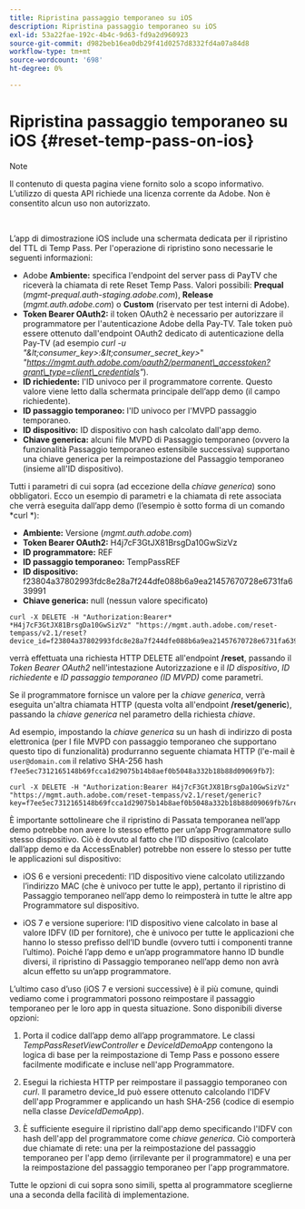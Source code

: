```yaml
---
title: Ripristina passaggio temporaneo su iOS
description: Ripristina passaggio temporaneo su iOS
exl-id: 53a22fae-192c-4b4c-9d63-fd9a2d960923
source-git-commit: d982beb16ea0db29f41d0257d8332fd4a07a84d8
workflow-type: tm+mt
source-wordcount: '698'
ht-degree: 0%

---
```


# Ripristina passaggio temporaneo su iOS {#reset-temp-pass-on-ios}

>[!NOTE]
>
>Il contenuto di questa pagina viene fornito solo a scopo informativo. L’utilizzo di questa API richiede una licenza corrente da Adobe. Non è consentito alcun uso non autorizzato.

</br>

L’app di dimostrazione iOS include una schermata dedicata per il ripristino del TTL di Temp Pass. Per l&#39;operazione di ripristino sono necessarie le seguenti informazioni:

- Adobe **Ambiente:** specifica l&#39;endpoint del server pass di PayTV che riceverà la chiamata di rete Reset Temp Pass. Valori possibili: **Prequal** (*mgmt-prequal.auth-staging.adobe.com*), **Release** (*mgmt.auth.adobe.com*) o **Custom** (riservato per test interni di Adobe).
- **Token Bearer OAuth2:** il token OAuth2 è necessario per autorizzare il programmatore per l&#39;autenticazione Adobe della Pay-TV. Tale token può essere ottenuto dall&#39;endpoint OAuth2 dedicato di autenticazione della Pay-TV (ad esempio *curl -u &quot;\&lt;consumer\_key\>:\&lt;consumer\_secret\_key\>*&quot; *&quot;https://mgmt.auth.adobe.com/oauth2/permanent\_accesstoken?grant\_type=client\_credentials&quot;*).
- **ID richiedente:** l&#39;ID univoco per il programmatore corrente. Questo valore viene letto dalla schermata principale dell’app demo (il campo richiedente).
- **ID passaggio temporaneo:** l&#39;ID univoco per l&#39;MVPD passaggio temporaneo.
- **ID dispositivo:** ID dispositivo con hash calcolato dall&#39;app demo.
- **Chiave generica:** alcuni file MVPD di Passaggio temporaneo (ovvero la funzionalità Passaggio temporaneo estensibile successiva) supportano una chiave generica per la reimpostazione del Passaggio temporaneo (insieme all&#39;ID dispositivo).

Tutti i parametri di cui sopra (ad eccezione della *chiave generica*) sono obbligatori. Ecco un esempio di parametri e la chiamata di rete associata che verrà eseguita dall’app demo (l’esempio è sotto forma di un comando *curl *):

- **Ambiente:** Versione (*mgmt.auth.adobe.com*)
- **Token Bearer OAuth2:** H4j7cF3GtJX81BrsgDa10GwSizVz
- **ID programmatore:** REF
- **ID passaggio temporaneo:** TempPassREF
- **ID dispositivo:** f23804a37802993fdc8e28a7f244dfe088b6a9ea21457670728e6731fa639991
- **Chiave generica:** null (nessun valore specificato)

```curl
curl -X DELETE -H "Authorization:Bearer* *H4j7cF3GtJX81BrsgDa10GwSizVz" "https://mgmt.auth.adobe.com/reset-tempass/v2.1/reset?device_id=f23804a37802993fdc8e28a7f244dfe088b6a9ea21457670728e6731fa639991&requestor_id=REF&mvpd_id=TempPassREF"
```

verrà effettuata una richiesta HTTP DELETE all&#39;endpoint **/reset**, passando il *Token Bearer OAuth2* nell&#39;intestazione Autorizzazione e il *ID dispositivo*, *ID richiedente* e *ID passaggio temporaneo (ID MVPD)* come parametri.

Se il programmatore fornisce un valore per la *chiave generica*, verrà eseguita un&#39;altra chiamata HTTP (questa volta all&#39;endpoint **/reset/generic**), passando la *chiave generica* nel parametro della richiesta *chiave*.

Ad esempio, impostando la *chiave generica* su un hash di indirizzo di posta elettronica (per
I file MVPD con passaggio temporaneo che supportano questo tipo di funzionalità) produrranno
seguente chiamata HTTP (l&#39;e-mail è `user@domain.com` il relativo SHA-256
hash `f7ee5ec7312165148b69fcca1d29075b14b8aef0b5048a332b18b88d09069fb7`):

```curl
curl -X DELETE -H "Authorization:Bearer H4j7cF3GtJX81BrsgDa10GwSizVz"
"https://mgmt.auth.adobe.com/reset-tempass/v2.1/reset/generic?key=f7ee5ec7312165148b69fcca1d29075b14b8aef0b5048a332b18b88d09069fb7&requestor_id=REF&mvpd_id=TempPassREF"
```

È importante sottolineare che il ripristino di Passata temporanea nell’app demo potrebbe non avere lo stesso effetto per un’app Programmatore sullo stesso dispositivo. Ciò è dovuto al fatto che l’ID dispositivo (calcolato dall’app demo e da AccessEnabler) potrebbe non essere lo stesso per tutte le applicazioni sul dispositivo:

- iOS 6 e versioni precedenti: l’ID dispositivo viene calcolato utilizzando l’indirizzo MAC (che è univoco per tutte le app), pertanto il ripristino di Passaggio temporaneo nell’app demo lo reimposterà in tutte le altre app Programmatore sul dispositivo.

- iOS 7 e versione superiore: l’ID dispositivo viene calcolato in base al valore IDFV (ID per fornitore), che è univoco per tutte le applicazioni che hanno lo stesso prefisso dell’ID bundle (ovvero tutti i componenti tranne l’ultimo). Poiché l’app demo e un’app programmatore hanno ID bundle diversi, il ripristino di Passaggio temporaneo nell’app demo non avrà alcun effetto su un’app programmatore.

L’ultimo caso d’uso (iOS 7 e versioni successive) è il più comune, quindi vediamo come i programmatori possono reimpostare il passaggio temporaneo per le loro app in questa situazione. Sono disponibili diverse opzioni:

1. Porta il codice dall’app demo all’app programmatore. Le classi *TempPassResetViewController* e *DeviceIdDemoApp* contengono la logica di base per la reimpostazione di Temp Pass e possono essere facilmente modificate e incluse nell&#39;app Programmatore.

1. Esegui la richiesta HTTP per reimpostare il passaggio temporaneo con *curl*. Il parametro device\_Id può essere ottenuto calcolando l&#39;IDFV dell&#39;app Programmer e applicando un hash SHA-256 (codice di esempio nella classe *DeviceIdDemoApp*).

1. È sufficiente eseguire il ripristino dall&#39;app demo specificando l&#39;IDFV con hash dell&#39;app del programmatore come *chiave generica*. Ciò comporterà due chiamate di rete: una per la reimpostazione del passaggio temporaneo per l&#39;app demo (irrilevante per il programmatore) e una per la reimpostazione del passaggio temporaneo per l&#39;app programmatore.

Tutte le opzioni di cui sopra sono simili, spetta al programmatore sceglierne una a seconda della facilità di implementazione.
